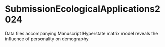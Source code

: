 # SubmissionEcologicalApplications2024
Data files accompanying Manuscript Hyperstate matrix model reveals the influence of personality on demography
